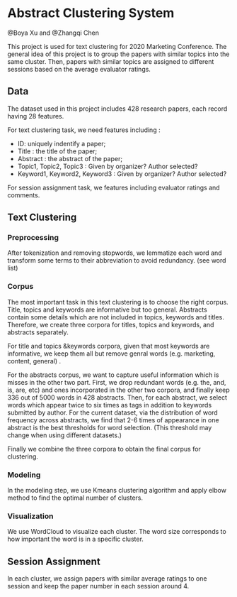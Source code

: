 # Abstract Clustering System
@Boya Xu and @Zhangqi Chen

This project is used for text clustering for 2020 Marketing Conference. The general idea of this project is to group the papers with similar topics into the same cluster. Then, papers with similar topics are assigned to different sessions based on the average evaluator ratings.

## Data
The dataset used in this project includes 428 research papers, each record having 28 features.

For text clustering task, we need features including :
- ID: uniquely indentify a paper;
- Title : the title of the paper;
- Abstract : the abstract of the paper;
- Topic1, Topic2, Topic3 : Given by organizer? Author selected?
- Keyword1, Keyword2, Keyword3 : Given by organizer? Author selected?

For session assignment task, we features including evaluator ratings and comments.

## Text Clustering
### Preprocessing

After tokenization and removing stopwords, we lemmatize each word and transform some terms to their abbreviation to avoid redundancy. (see word list)

### Corpus

The most important task in this text clustering is to choose the right corpus. Title, topics and keywords are informative but too general. Abstracts contain some details which are not included in topics, keywords and titles. Therefore, we create three corpora for titles, topics and keywords, and abstracts separately. 

For title and topics &keywords corpora, given that most keywords are informative, we keep them all but remove genral words (e.g. marketing, content, general) .

For the abstracts corpus, we want to capture useful information which is misses in the other two part. First, we drop redundant words (e.g. the, and, is, are, etc) and ones incorporated in the other two corpora, and finally keep 336 out of 5000 words in 428 abstracts. Then, for each abstract, we select words which appear twice to six times as tags in addition to keywords submitted by author. For the current dataset, via the distribution of word frequency across abstracts, we find that 2-6 times of appearance in one abstract is the best thresholds for word selection. (This threshold may change when using different datasets.)

Finally we combine the three corpora to obtain the final corpus for clustering.

### Modeling

In the modeling step, we use Kmeans clustering algorithm and apply elbow method to find the optimal number of clusters. 

### Visualization

We use WordCloud to visualize each cluster. The word size corresponds to how important the word is in a specific cluster.

## Session Assignment

In each cluster, we assign papers with similar average ratings to one session and keep the paper number in each session around 4. 
